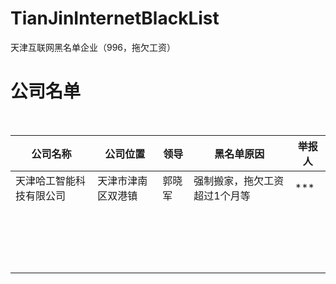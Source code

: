 # TianJinInternetBlackList
天津互联网黑名单企业（996，拖欠工资）



# 公司名单

​    

| 公司名称                 | 公司位置           | 领导   | 黑名单原因                    | 举报人 |
| ------------------------ | ------------------ | ------ | ----------------------------- | ------ |
| 天津哈工智能科技有限公司 | 天津市津南区双港镇 | 郭晓军 | 强制搬家，拖欠工资超过1个月等 | ***    |
|                          |                    |        |                               |        |
|                          |                    |        |                               |        |
|                          |                    |        |                               |        |
|                          |                    |        |                               |        |
|                          |                    |        |                               |        |
|                          |                    |        |                               |        |
|                          |                    |        |                               |        |
|                          |                    |        |                               |        |
|                          |                    |        |                               |        |
|                          |                    |        |                               |        |
|                          |                    |        |                               |        |
|                          |                    |        |                               |        |
|                          |                    |        |                               |        |
|                          |                    |        |                               |        |
|                          |                    |        |                               |        |
|                          |                    |        |                               |        |
|                          |                    |        |                               |        |
|                          |                    |        |                               |        |

